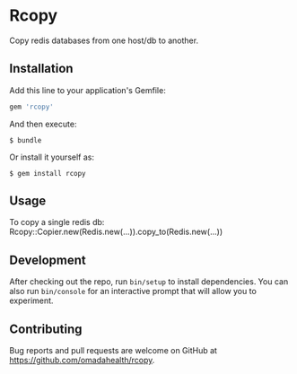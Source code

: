 # Rcopy

Copy redis databases from one host/db to another.

## Installation

Add this line to your application's Gemfile:

```ruby
gem 'rcopy'
```

And then execute:

    $ bundle

Or install it yourself as:

    $ gem install rcopy

## Usage

  To copy a single redis db:
    Rcopy::Copier.new(Redis.new(...)).copy_to(Redis.new(...))

## Development

After checking out the repo, run `bin/setup` to install dependencies. You can also run `bin/console` for an interactive prompt that will allow you to experiment.


## Contributing

Bug reports and pull requests are welcome on GitHub at https://github.com/omadahealth/rcopy.
